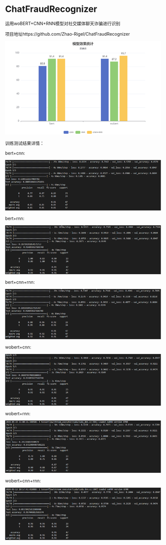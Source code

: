 # ChatFraudRecognizer
运用woBERT+CNN+RNN模型对社交媒体聊天诈骗进行识别

项目地址https://github.com/Zhao-Rigel/ChatFraudRecognizer

![image](result_photo/all_result.png)

训练测试结果详情：

bert+cnn:

![image](result_photo/bert+cnn.png)

bert+rnn:

![image](result_photo/bert+rnn.png)

bert+cnn+rnn:

![image](result_photo/bert+cnn+rnn.png)

wobert+cnn:

![image](result_photo/wobert+cnn.png)

wobert+rnn:

![image](result_photo/wobert+rnn.png)

wobert+cnn+rnn:

![image](result_photo/wobert+cnn+rnn.png)

